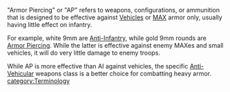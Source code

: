 "Armor Piercing" or "AP" refers to weapons, configurations, or
ammunition that is designed to be effective against
[Vehicles](Vehicle_Index.md "wikilink") or [MAX](MAX.md "wikilink") armor
only, usually having little effect on infantry.

For example, white 9mm are [Anti-Infantry](Anti.$1.md "wikilink"),
while gold 9mm rounds are [Armor Piercing](Armor_Piercing.md "wikilink").
While the latter is effective against enemy MAXes and small vehicles, it
will do very little damage to enemy troops.

While AP is more effective than AI against vehicles, the specific
[Anti-Vehicular](Anti.$1.md "wikilink") weapons class is a better
choice for combatting heavy armor.
[category:Terminology](category:Terminology.md "wikilink")
